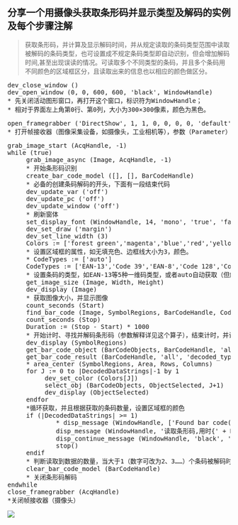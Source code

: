 
## 分享一个用摄像头获取条形码并显示类型及解码的实例及每个步骤注解

> 获取条形码，并计算及显示解码时间，并从规定读取的条码类型范围中读取被解码的条码类型，也可设置成不规定条码类型即自动识别，但会增加解码时间,甚至出现误读的情况。可读取多个不同类型的条码，并且多个条码用不同颜色的区域框区分，且读取出来的信息也以相应的颜色做区分。

<pre name="code" class="halcon">
dev_close_window ()
dev_open_window (0, 0, 600, 600, 'black', WindowHandle)
* 先关闭活动图形窗口，再打开这个窗口，标识符为WindowHandle；
* 相对于界面左上角第0行、第0列，大小为300×300像素，颜色为黑色。
</pre>

<pre name="code" class="halcon">
open_framegrabber ('DirectShow', 1, 1, 0, 0, 0, 0, 'default', 8, 'rgb', -1, 'false', 'default', 'Gsou USB2.0 Camera', 0, -1, AcqHandle)
* 打开帧接收器（图像采集设备，如摄像头，工业相机等），参数（Parameter）详见这个算子
</pre>

<pre name="code" class="halcon">
grab_image_start (AcqHandle, -1)
while (true)
     grab_image_async (Image, AcqHandle, -1)
     * 开始条形码识别
     create_bar_code_model ([], [], BarCodeHandle)
     * 必备的创建条码解码的开头，下面有一段结束代码
     dev_update_var ('off')
     dev_update_pc ('off')
     dev_update_window ('off')
     * 刷新窗体
     set_display_font (WindowHandle, 14, 'mono', 'true', 'false')
     dev_set_draw ('margin')
     dev_set_line_width (3)
     Colors := ['forest green','magenta','blue','red','yellow']
     * 设置区域框的属性，如无填充色、边框线大小为3，颜色。
     * CodeTypes := ['auto']
     CodeTypes := ['EAN-13','Code 39','EAN-8','Code 128','Code 93']
     * 设置条码的类型，如EAN-13等5种一维码类型，或者auto自动获取（但解码时间较长且有误读的可能）
     get_image_size (Image, Width, Height)
     dev_display (Image)
     * 获取图像大小，并显示图像
     count_seconds (Start)
     find_bar_code (Image, SymbolRegions, BarCodeHandle, CodeTypes, DecodedDataStrings)
     count_seconds (Stop)
     Duration := (Stop - Start) * 1000
     * 开始计时、寻找并解码条形码（参数解释详见这个算子），结束计时，并计算解码的时间
     dev_display (SymbolRegions)
     get_bar_code_object (BarCodeObjects, BarCodeHandle, 'all', 'symbol_regions')
     get_bar_code_result (BarCodeHandle, 'all', 'decoded_types', DecodedDataTypes)
     * area_center (SymbolRegions, Area, Rows, Columns)
     for J := 0 to |DecodedDataStrings|-1 by 1
          dev_set_color (Colors[J])
          select_obj (BarCodeObjects, ObjectSelected, J+1)
          dev_display (ObjectSelected)
     endfor
     *循环获取，并且根据获取的条码数量，设置区域框的颜色
     if (|DecodedDataStrings| >= 1)
             * disp_message (WindowHandle, ['Found bar code(s) in ' + Duration$'3.0f' + 'ms:','\n Type: ' + DecodedDataTypes + '\n Data: ' + DecodedDataStrings], 'window', 5*12, 12, 'black', 'true')
             disp_message (WindowHandle, '读取条形码,用时{' + Duration$'3.0f' + 'ms}:' + '[' + DecodedDataTypes + ']' + '=' + '“' +  DecodedDataStrings + '”', 'window', 12, 12, Colors, 'true')
             disp_continue_message (WindowHandle, 'black', 'true')
             stop()
     endif
     * 判断读取到数据的数量，当大于1（数字可改为2、3……）个条码被解码时，显示信息在窗体的第12行，第12列的位置，并按顺序用不同的颜色标注
     clear_bar_code_model (BarCodeHandle)  
     * 关闭条形码解码
endwhile
close_framegrabber (AcqHandle)
*关闭帧接收器（摄像头）
</pre>

<img src="image001.jpg" align = "left"/>
